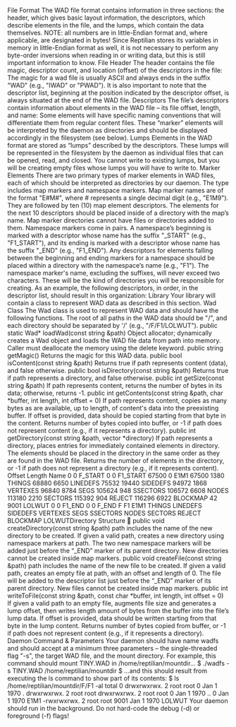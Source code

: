 File Format
The WAD file format contains information in three sections: the header, which gives basic layout information,
the descriptors, which describe elements in the file, and the lumps, which contain the data themselves. NOTE:
all numbers are in little-Endian format and, where applicable, are designated in bytes! Since Reptilian stores
its variables in memory in little-Endian format as well, it is not necessary to perform any byte-order inversions
when reading in or writing data, but this is still important information to know.
File Header
The header contains the file magic, descriptor count, and location (offset) of the descriptors in the file:
The magic for a wad file is usually ASCII and always ends in the suffix "WAD" (e.g., "IWAD" or "PWAD").
It is also important to note that the descriptor list, beginning at the position indicated by the descriptor
offset, is always situated at the end of the WAD file.
Descriptors
The file’s descriptors contain information about elements in the WAD file – its file offset, length, and
name:
Some elements will have specific naming conventions that will differentiate them from regular content
files. These “marker” elements will be interpreted by the daemon as directories and should be displayed
accordingly in the filesystem (see below).
Lumps
Elements in the WAD format are stored as “lumps” described by the descriptors. These lumps will be
represented in the filesystem by the daemon as individual files that can be opened, read, and closed.
You cannot write to existing lumps, but you will be creating empty files whose lumps you will have
to write to.
Marker Elements
There are two primary types of marker elements in WAD files, each of which should be interpreted as
directories by our daemon. The type includes map markers and namespace markers.
Map marker names are of the format "E#M#", where # represents a single decimal digit (e.g., "E1M9").
They are followed by ten (10) map element descriptors. The elements for the next 10 descriptors should be
placed inside of a directory with the map’s name. Map marker directories cannot have files or directories
added to them.
Namespace markers come in pairs. A namespace’s beginning is marked with a descriptor whose name has
the suffix "_START" (e.g., "F1_START"), and its ending is marked with a descriptor whose name has the
suffix "_END" (e.g., "F1_END"). Any descriptors for elements falling between the beginning and ending
markers for a namespace should be placed within a directory with the namespace’s name (e.g., "F1").
The namespace marker's name, excluding the suffixes, will never exceed two characters. These will be
the kind of directories you will be responsible for creating.
As an example, the following descriptors, in order, in the descriptor list, should result in this organization:
Library
Your library will contain a class to represent WAD data as described in this section.
Wad Class
The Wad class is used to represent WAD data and should have the following functions. The root of all paths
in the WAD data should be "/", and each directory should be separated by '/' (e.g., "/F/F1/LOLWUT").
public static Wad* loadWad(const string &path)
Object allocator; dynamically creates a Wad object and loads the WAD file data from path into memory.
Caller must deallocate the memory using the delete keyword.
public string getMagic()
Returns the magic for this WAD data.
public bool isContent(const string &path)
Returns true if path represents content (data), and false otherwise.
public bool isDirectory(const string &path)
Returns true if path represents a directory, and false otherwise.
public int getSize(const string &path)
If path represents content, returns the number of bytes in its data; otherwise, returns -1.
public int getContents(const string &path, char *buffer, int length, int offset = 0)
If path represents content, copies as many bytes as are available, up to length, of content's data into the preexisting buffer. If offset is provided, data should be copied starting from that byte in the content. Returns
number of bytes copied into buffer, or -1 if path does not represent content (e.g., if it represents a directory).
public int getDirectory(const string &path, vector<string> *directory)
If path represents a directory, places entries for immediately contained elements in directory. The elements
should be placed in the directory in the same order as they are found in the WAD file. Returns the number of
elements in the directory, or -1 if path does not represent a directory (e.g., if it represents content).
Offset Length Name
0 0 F_START
0 0 F1_START
67500 0 E1M1
67500 1380 THINGS
68880 6650 LINEDEFS
75532 19440 SIDEDEFS
94972 1868 VERTEXES
96840 8784 SEGS
105624 948 SSECTORS
106572 6608 NODES
113180 2210 SECTORS
115392 904 REJECT
116296 6922 BLOCKMAP
42 9001 LOLWUT
0 0 F1_END
0 0 F_END
F
 F1
 E1M1
 THINGS  LINEDEFS  SIDEDEFS  VERTEXES  SEGS  SSECTORS  NODES  SECTORS  REJECT  BLOCKMAP LOLWUTDirectory Structure

public void createDirectory(const string &path)
path includes the name of the new directory to be created. If given a valid path, creates a new directory
using namespace markers at path. The two new namespace markers will be added just before the “_END”
marker of its parent directory. New directories cannot be created inside map markers.
public void createFile(const string &path)
path includes the name of the new file to be created. If given a valid path, creates an empty file at path,
with an offset and length of 0. The file will be added to the descriptor list just before the “_END” marker
of its parent directory. New files cannot be created inside map markers.
public int writeToFile(const string &path, const char *buffer, int length, int offset = 0)
If given a valid path to an empty file, augments file size and generates a lump offset, then writes length amount
of bytes from the buffer into the file’s lump data. If offset is provided, data should be written starting from that
byte in the lump content. Returns number of bytes copied from buffer, or -1 if path does not represent content
(e.g., if it represents a directory).
Daemon Command & Parameters
Your daemon should have name wadfs and should accept at a minimum three parameters – the single-threaded
flag "-s", the target WAD file, and the mount directory. For example, this command should mount TINY.WAD
in /home/reptilian/mountdir…
$ ./wadfs -s TINY.WAD /home/reptilian/mountdir
$
…and this should result from executing the ls command to show part of its contents:
$ ls /home/reptilian/mountdir/F/F1 -al
total 0
drwxrwxrwx. 2 root root 0 Jan 1 1970 .
drwxrwxrwx. 2 root root
drwxrwxrwx. 2 root root
 0 Jan 1 1970 ..
 0 Jan 1 1970 E1M1
-rwxrwxrwx. 2 root root 9001 Jan 1 1970 LOLWUT
Your daemon should run in the background. Do not hard-code the debug (-d) or foreground (-f) flags!
